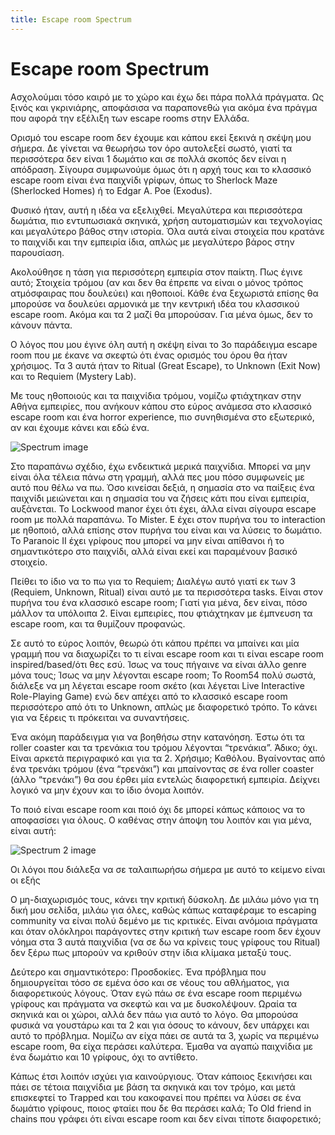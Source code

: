 ```yaml
---
title: Escape room Spectrum
---
```


<div class="uk-container uk-container-center uk-margin-large-bottom uk-margin-large-top">
<h1>Escape room Spectrum</h1>
  <p>Ασχολούμαι τόσο καιρό με το χώρο και έχω δει πάρα πολλά πράγματα. Ως ξινός και γκρινιάρης, αποφάσισα να παραπονεθώ για ακόμα ένα πράγμα που αφορά την εξέλιξη των escape 
  rooms στην Ελλάδα.</p><p>

Ορισμό του escape room δεν έχουμε και κάπου εκεί ξεκινά η σκέψη μου σήμερα. Δε γίνεται να θεωρήσω τον όρο αυτολεξεί σωστό, γιατί τα περισσότερα δεν είναι 1 δωμάτιο και σε πολλά
 σκοπός δεν είναι η απόδραση. Σίγουρα συμφωνούμε όμως ότι η αρχή τους και το κλασσικό escape room είναι ένα παιχνίδι γρίφων, όπως το Sherlock Maze (Sherlocked Homes) 
 ή το Edgar A. Poe (Exodus).</p><p>

Φυσικό ήταν, αυτή η ιδέα να εξελιχθεί. Μεγαλύτερα και περισσότερα δωμάτια, πιο εντυπωσιακά σκηνικά, χρήση αυτοματισμών και τεχνολογίας και μεγαλύτερο βάθος στην ιστορία.
 Όλα αυτά είναι στοιχεία που κρατάνε το παιχνίδι και την εμπειρία ίδια, απλώς με μεγαλύτερο βάρος στην παρουσίαση.
</p><p>
Ακολούθησε η τάση για περισσότερη εμπειρία στον παίκτη. Πως έγινε αυτό; Στοιχεία τρόμου (αν και δεν θα έπρεπε να είναι ο μόνος τρόπος ατμόσφαιρας που δουλεύει) και ηθοποιοί. 
Κάθε ένα ξεχωριστά επίσης θα μπορούσε να δουλεύει αρμονικά με την κεντρική ιδέα του κλασσικού escape room. Ακόμα και τα 2 μαζί θα μπορούσαν. Για μένα όμως, δεν το κάνουν πάντα.
</p><p>
Ο λόγος που μου έγινε όλη αυτή η σκέψη είναι το 3ο παράδειγμα escape room που με έκανε να σκεφτώ ότι ένας ορισμός του όρου θα ήταν χρήσιμος. Τα 3 αυτά ήταν το
 Ritual (Great Escape), το Unknown (Exit Now) και το Requiem (Mystery Lab). 
</p><p>
Με τους ηθοποιούς και τα παιχνίδια τρόμου, νομίζω φτιάχτηκαν στην Αθήνα εμπειρίες, που ανήκουν κάπου στο εύρος ανάμεσα στο κλασσικό escape room και ένα horror experience, 
πιο συνηθισμένα στο εξωτερικό, αν και έχουμε κάνει και εδώ ένα. </p>
<img src="spectrum/spectrum.jpg" alt="Spectrum image" class="uk-width-medium-2-3">
<p>Στο παραπάνω σχέδιο, έχω ενδεικτικά μερικά παιχνίδια. Μπορεί να μην είναι όλα τέλεια πάνω στη γραμμή, αλλά πες μου πόσο συμφωνείς με αυτό που θέλω να πω. 
Όσο κινείσαι δεξιά, η σημασία στο να παίξεις ένα παιχνίδι μειώνεται και η σημασία του να ζήσεις κάτι που είναι εμπειρία, αυξάνεται. Το Lockwood manor έχει ότι έχει,
 άλλα είναι σίγουρα escape room με πολλά παραπάνω. Το Mister. E έχει στον πυρήνα του το interaction με ηθοποιό, αλλά επίσης στον πυρήνα του είναι και να λύσεις το δωμάτιο.
 Το Paranoic II έχει γρίφους που μπορεί να μην είναι απίθανοι ή το σημαντικότερο στο παιχνίδι, αλλά είναι εκεί και παραμένουν βασικό στοιχείο.
</p><p>
Πείθει το ίδιο να το πω για το Requiem; Διαλέγω αυτό γιατί εκ των 3 (Requiem, Unknown, Ritual) είναι αυτό με τα περισσότερα tasks. Είναι στον πυρήνα του ένα κλασσικό
 escape room; Γιατί για μένα, δεν είναι, πόσο μάλλον τα υπόλοιπα 2. Είναι εμπειρίες, που φτιάχτηκαν με έμπνευση τα escape room, και τα θυμίζουν προφανώς. 
</p><p>


Σε αυτό το εύρος λοιπόν, θεωρώ ότι κάπου πρέπει να μπαίνει και μία γραμμή που να διαχωρίζει το τι είναι escape room και τι είναι escape room inspired/based/ότι θες εσύ.
 Ίσως να τους πήγαινε να είναι άλλο genre μόνα τους; Ίσως να μην λέγονται escape room; To Room54 πολύ σωστά, διάλεξε να μη λέγεται escape room σκέτο 
 (και λέγεται Live Interactive Role-Playing Game) ενώ δεν απέχει από το κλασσικό escape room περισσότερο από ότι το Unknown, απλώς με διαφορετικό τρόπο. Το κάνει για να
 ξέρεις τι πρόκειται να συναντήσεις.
</p><p>
Ένα ακόμη παράδειγμα για να βοηθήσω στην κατανόηση. Έστω ότι τα roller coaster και τα τρενάκια του τρόμου λέγονται “τρενάκια”. Άδικο; όχι. Είναι αρκετά περιγραφικό και 
για τα 2. Χρήσιμο; Καθόλου. Βγαίνοντας από ένα τρενάκι τρόμου (ένα “τρενάκι”) και μπαίνοντας σε ένα roller coaster (άλλο “τρενάκι”) θα σου έρθει μία εντελώς διαφορετική 
εμπειρία. Δείχνει λογικό να μην έχουν και το ίδιο όνομα λοιπόν.
</p><p>
Το ποιό είναι escape room και ποιό όχι δε μπορεί κάπως κάποιος να το αποφασίσει για όλους. Ο καθένας στην άποψη του λοιπόν και για μένα, είναι αυτή: </p>
<img src="spectrum/spectrum2.jpg" alt="Spectrum 2 image" class="uk-width-medium-2-3">
<p>Οι λόγοι που διάλεξα να σε ταλαιπωρήσω σήμερα με αυτό το κείμενο είναι οι εξής
</p><p>
Ο μη-διαχωρισμός τους, κάνει την κριτική δύσκολη. Δε μιλάω μόνο για τη δική μου σελίδα, μιλάω για όλες, καθώς κάπως καταφέραμε το escaping community να είναι πολύ δεμένο
 με τις κριτικές. Είναι ανόμοια πράγματα και όταν ολόκληροι παράγοντες στην κριτική των escape room δεν έχουν νόημα στα 3 αυτά παιχνίδια (να σε δω να κρίνεις τους γρίφους
 του Ritual) δεν ξέρω πως μπορούν να κριθούν στην ίδια κλίμακα μεταξύ τους.
</p><p>
Δεύτερο και σημαντικότερο: Προσδοκίες. Ένα πρόβλημα που δημιουργείται τόσο σε εμένα όσο και σε νέους του αθλήματος, για διαφορετικούς λόγους. Όταν εγώ πάω σε ένα escape 
room περιμένω γρίφους και πράγματα να σκεφτώ και να με δυσκολέψουν. Ωραία τα σκηνικά και οι χώροι, αλλά δεν πάω για αυτό το λόγο. Θα μπορούσα φυσικά να γουστάρω και τα 2 
και για όσους το κάνουν, δεν υπάρχει και αυτό το πρόβλημα. Νομίζω αν είχα πάει σε αυτά τα 3, χωρίς να περιμένω escape room, θα είχα περάσει καλύτερα. Έμαθα να αγαπώ παιχνίδια
 με ένα δωμάτιο και 10 γρίφους, όχι το αντίθετο.
</p><p>
Κάπως έτσι λοιπόν ισχύει για καινούργιους. Όταν κάποιος ξεκινήσει και πάει σε τέτοια παιχνίδια με βάση τα σκηνικά και τον τρόμο, και μετά επισκεφτεί το Trapped και του 
κακοφανεί που πρέπει να λύσει σε ένα δωμάτιο γρίφους, ποιος φταίει που δε θα περάσει καλά; Το Old friend in chains που γράφει ότι είναι escape room και δεν είναι τίποτε 
διαφορετικό;

</p>
</div>